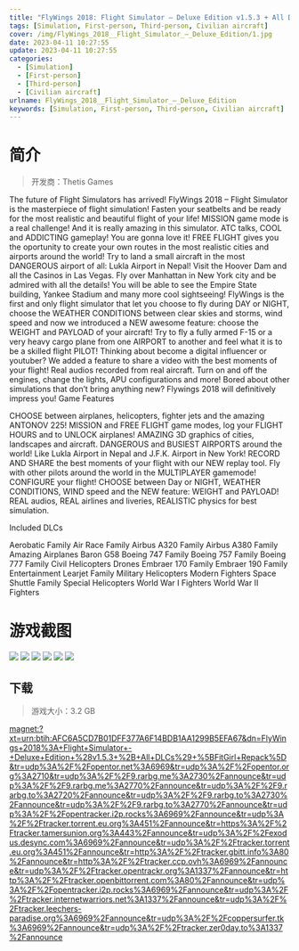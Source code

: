 ```yaml
---
title: "FlyWings 2018: Flight Simulator – Deluxe Edition v1.5.3 + All DLCs"
tags: [Simulation, First-person, Third-person, Civilian aircraft]
cover: /img/FlyWings_2018__Flight_Simulator_–_Deluxe_Edition/1.jpg
date: 2023-04-11 10:27:55
update: 2023-04-11 10:27:55
categories: 
  - [Simulation]
  - [First-person]
  - [Third-person]
  - [Civilian aircraft]
urlname: FlyWings_2018__Flight_Simulator_–_Deluxe_Edition
keywords: [Simulation, First-person, Third-person, Civilian aircraft]
---
```

# 简介

> 开发商：Thetis Games

The future of Flight Simulators has arrived! FlyWings 2018 – Flight Simulator is the masterpiece of flight simulation!
Fasten your seatbelts and be ready for the most realistic and beautiful flight of your life!
MISSION game mode is a real challenge! And it is really amazing in this simulator. ATC talks, COOL and ADDICTING gameplay! You are gonna love it!
FREE FLIGHT gives you the oportunity to create your own routes in the most realistic cities and airports around the world!
Try to land a small aircraft in the most DANGEROUS airport of all: Lukla Airport in Nepal!
Visit the Hoover Dam and all the Casinos in Las Vegas. Fly over Manhattan in New York city and be admired with all the details!
You will be able to see the Empire State building, Yankee Stadium and many more cool sightseeing!
FlyWings is the first and only flight simulator that let you choose to fly during DAY or NIGHT, choose the WEATHER CONDITIONS between clear skies and storms, wind speed and now we introduced a NEW awesome feature: choose the WEIGHT and PAYLOAD of your aircraft!
Try to fly a fully armed F-15 or a very heavy cargo plane from one AIRPORT to another and feel what it is to be a skilled flight PILOT!
Thinking about become a digital influencer or youtuber? We added a feature to share a video with the best moments of your flight!
Real audios recorded from real aircraft. Turn on and off the engines, change the lights, APU configurations and more!
Bored about other simulations that don’t bring anything new? Flywings 2018 will definitively impress you!
Game Features

CHOOSE between airplanes, helicopters, fighter jets and the amazing ANTONOV 225!
MISSION and FREE FLIGHT game modes, log your FLIGHT HOURS and to UNLOCK airplanes!
AMAZING 3D graphics of cities, landscapes and aircraft.
DANGEROUS and BUSIEST AIRPORTS around the world! Like Lukla Airport in Nepal and J.F.K. Airport in New York!
RECORD AND SHARE the best moments of your flight with our NEW replay tool.
Fly with other pilots around the world in the MULTIPLAYER gamemode!
CONFIGURE your flight! CHOOSE between Day or NIGHT, WEATHER CONDITIONS, WIND speed and the NEW feature: WEIGHT and PAYLOAD!
REAL audios, REAL airlines and liveries, REALISTIC physics for best simulation.

Included DLCs

Aerobatic Family
Air Race Family
Airbus A320 Family
Airbus A380 Family
Amazing Airplanes
Baron G58
Boeing 747 Family
Boeing 757 Family
Boeing 777 Family
Civil Helicopters
Drones
Embraer 170 Family
Embraer 190 Family
Entertainment
Learjet Family
Military Helicopters
Modern Fighters
Space Shuttle Family
Special Helicopters
World War I Fighters
World War II Fighters

# 游戏截图

![](/img/FlyWings_2018__Flight_Simulator_–_Deluxe_Edition/2.jpg)
![](/img/FlyWings_2018__Flight_Simulator_–_Deluxe_Edition/3.jpg)
![](/img/FlyWings_2018__Flight_Simulator_–_Deluxe_Edition/4.jpg)
![](/img/FlyWings_2018__Flight_Simulator_–_Deluxe_Edition/5.jpg)
![](/img/FlyWings_2018__Flight_Simulator_–_Deluxe_Edition/6.jpg)
![](/img/FlyWings_2018__Flight_Simulator_–_Deluxe_Edition/7.jpg)


## 下载

> 游戏大小：3.2 GB

[magnet:?xt=urn:btih:AFC6A5CD7B01DFF377A6F14BDB1AA1299B5EFA67&amp;dn=FlyWings+2018%3A+Flight+Simulator+-+Deluxe+Edition+%28v1.5.3+%2B+All+DLCs%29+%5BFitGirl+Repack%5D&amp;tr=udp%3A%2F%2Fopentor.net%3A6969&amp;tr=udp%3A%2F%2Fopentor.org%3A2710&amp;tr=udp%3A%2F%2F9.rarbg.me%3A2730%2Fannounce&amp;tr=udp%3A%2F%2F9.rarbg.me%3A2770%2Fannounce&amp;tr=udp%3A%2F%2F9.rarbg.to%3A2720%2Fannounce&amp;tr=udp%3A%2F%2F9.rarbg.to%3A2730%2Fannounce&amp;tr=udp%3A%2F%2F9.rarbg.to%3A2770%2Fannounce&amp;tr=udp%3A%2F%2Fopentracker.i2p.rocks%3A6969%2Fannounce&amp;tr=udp%3A%2F%2Ftracker.torrent.eu.org%3A451%2Fannounce&amp;tr=https%3A%2F%2Ftracker.tamersunion.org%3A443%2Fannounce&amp;tr=udp%3A%2F%2Fexodus.desync.com%3A6969%2Fannounce&amp;tr=udp%3A%2F%2Ftracker.torrent.eu.org%3A451%2Fannounce&amp;tr=http%3A%2F%2Ftracker.gbitt.info%3A80%2Fannounce&amp;tr=http%3A%2F%2Ftracker.ccp.ovh%3A6969%2Fannounce&amp;tr=udp%3A%2F%2Ftracker.opentrackr.org%3A1337%2Fannounce&amp;tr=http%3A%2F%2Ftracker.openbittorrent.com%3A80%2Fannounce&amp;tr=udp%3A%2F%2Fopentracker.i2p.rocks%3A6969%2Fannounce&amp;tr=udp%3A%2F%2Ftracker.internetwarriors.net%3A1337%2Fannounce&amp;tr=udp%3A%2F%2Ftracker.leechers-paradise.org%3A6969%2Fannounce&amp;tr=udp%3A%2F%2Fcoppersurfer.tk%3A6969%2Fannounce&amp;tr=udp%3A%2F%2Ftracker.zer0day.to%3A1337%2Fannounce](magnet:?xt=urn:btih:AFC6A5CD7B01DFF377A6F14BDB1AA1299B5EFA67&amp;dn=FlyWings+2018%3A+Flight+Simulator+-+Deluxe+Edition+%28v1.5.3+%2B+All+DLCs%29+%5BFitGirl+Repack%5D&amp;tr=udp%3A%2F%2Fopentor.net%3A6969&amp;tr=udp%3A%2F%2Fopentor.org%3A2710&amp;tr=udp%3A%2F%2F9.rarbg.me%3A2730%2Fannounce&amp;tr=udp%3A%2F%2F9.rarbg.me%3A2770%2Fannounce&amp;tr=udp%3A%2F%2F9.rarbg.to%3A2720%2Fannounce&amp;tr=udp%3A%2F%2F9.rarbg.to%3A2730%2Fannounce&amp;tr=udp%3A%2F%2F9.rarbg.to%3A2770%2Fannounce&amp;tr=udp%3A%2F%2Fopentracker.i2p.rocks%3A6969%2Fannounce&amp;tr=udp%3A%2F%2Ftracker.torrent.eu.org%3A451%2Fannounce&amp;tr=https%3A%2F%2Ftracker.tamersunion.org%3A443%2Fannounce&amp;tr=udp%3A%2F%2Fexodus.desync.com%3A6969%2Fannounce&amp;tr=udp%3A%2F%2Ftracker.torrent.eu.org%3A451%2Fannounce&amp;tr=http%3A%2F%2Ftracker.gbitt.info%3A80%2Fannounce&amp;tr=http%3A%2F%2Ftracker.ccp.ovh%3A6969%2Fannounce&amp;tr=udp%3A%2F%2Ftracker.opentrackr.org%3A1337%2Fannounce&amp;tr=http%3A%2F%2Ftracker.openbittorrent.com%3A80%2Fannounce&amp;tr=udp%3A%2F%2Fopentracker.i2p.rocks%3A6969%2Fannounce&amp;tr=udp%3A%2F%2Ftracker.internetwarriors.net%3A1337%2Fannounce&amp;tr=udp%3A%2F%2Ftracker.leechers-paradise.org%3A6969%2Fannounce&amp;tr=udp%3A%2F%2Fcoppersurfer.tk%3A6969%2Fannounce&amp;tr=udp%3A%2F%2Ftracker.zer0day.to%3A1337%2Fannounce)